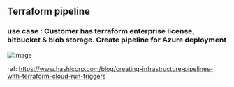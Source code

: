 
## Terraform pipeline 
### use case : Customer has terraform enterprise license, bitbucket & blob storage. Create pipeline for Azure deployment

![image](https://github.com/Mk-CloudLeader/SRE_Lab/assets/66654978/929c4701-df67-45c8-8e06-5dd7725f048d)

ref: https://www.hashicorp.com/blog/creating-infrastructure-pipelines-with-terraform-cloud-run-triggers
